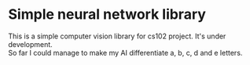 # Simple neural network library
This is a simple computer vision library for cs102 project. It's under development.<br />
So far I could manage to make my AI differentiate a, b, c, d and e letters.<br />
